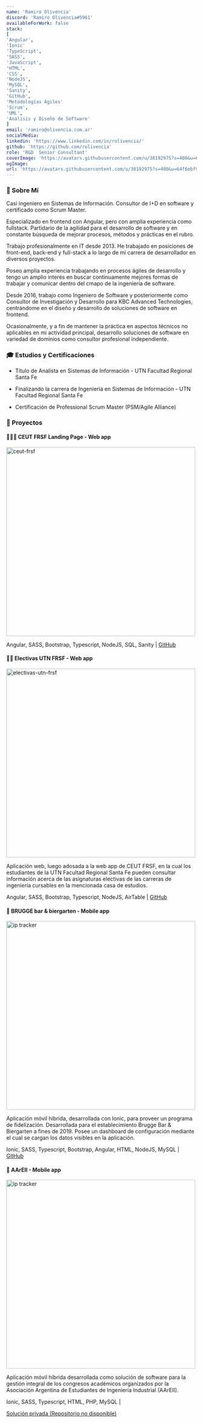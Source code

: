 ```yaml
---
name: 'Ramiro Olivencia'
discord: 'Ramiro Olivencia#5961'
availableForWork: false
stack:
[
'Angular',
'Ionic'
'TypeScript',
'SASS',
'JavaScript',
'HTML',
'CSS',
'NodeJS',
'MySQL',
'Sanity',
'GitHub',
'Metodologías Ágiles'
'Scrum',
'UML',
'Análisis y Diseño de Software'
]
email: 'ramiro@olivencia.com.ar'
socialMedia:
linkedin: 'https://www.linkedin.com/in/rolivencia/'
github: 'https://github.com/rolivencia'
role: 'R&D  Senior Consultant'
coverImage: 'https://avatars.githubusercontent.com/u/38192975?s=400&u=64f6ebf9ede1681e33e8ad98dfda633fae53cf33&v=4'
ogImage:
url: 'https://avatars.githubusercontent.com/u/38192975?s=400&u=64f6ebf9ede1681e33e8ad98dfda633fae53cf33&v=4'
---
```


### 👋 Sobre Mí

Casi ingeniero en Sistemas de Información. Consultor de I+D en software y certificado como Scrum Master.

Especializado en frontend con Angular, pero con amplia experiencia como fullstack. Partidario de la agilidad para el desarrollo de software y en constante búsqueda de mejorar procesos, métodos y prácticas en el rubro.

Trabajo profesionalmente en IT desde 2013. He trabajado en posiciones de front-end, back-end y full-stack a lo largo de mi carrera de desarrollador en diversos proyectos.

Poseo amplia experiencia trabajando en  procesos ágiles de desarrollo y tengo un amplio interés en buscar continuamente mejores formas de trabajar y comunicar dentro del cmapo de la ingeniería de software.

Desde 2016, trabajo como Ingeniero de Software y posteriormente como Consultor de Investigación y Desarrollo para KBC Advanced Technologies, centrándome en el diseño y desarrollo de soluciones de software en frontend.

Ocasionalmente, y a fin de mantener la práctica en aspectos técnicos no aplicables en mi actividad principal, desarrollo soluciones de software en variedad de dominios como consultor profesional independiente.

### 🎓 Estudios y Certificaciones

+ Título de Analista en Sistemas de Información - UTN Facultad Regional Santa Fe

+ Finalizando la carrera de Ingeniería en Sistemas de Información - UTN Facultad Regional Santa Fe

+ Certificación de Professional Scrum Master (PSM/Agile Alliance)

### 🚀 Proyectos

#### 👩🏻‍🎓 CEUT FRSF Landing Page - Web app

<a href="https://ceut-frsf.com.ar/" target="_blank">
  <img alt="ceut-frsf" src="https://user-images.githubusercontent.com/32349705/114488031-fd563200-9be6-11eb-9157-23c31077ae3c.png" width="500px" style="cursor: pointer;">
</a>

Angular, SASS, Bootstrap, Typescript, NodeJS, SQL, Sanity |
<a href="https://github.com/ceut-frsf/ceut-frsf" target="_blank">GitHub</a>

#### 👩‍🏫 Electivas UTN FRSF - Web app

<a href="https://ceut-frsf.com.ar/electivas/" target="_blank">
  <img alt="electivas-utn-frsf" src="https://user-images.githubusercontent.com/32349705/114488221-5e7e0580-9be7-11eb-8d8d-2b66497c4643.png" width="500px" style="cursor: pointer;">
</a>

Aplicación web, luego adosada a la web app de CEUT FRSF, en la cual los estudiantes de la UTN Facultad Regional Santa Fe pueden consultar información acerca de las asignaturas electivas de las carreras de ingeniería cursables en la mencionada casa de estudios.

Angular, SASS, Bootstrap, Typescript, NodeJS, AirTable |
<a href="https://github.com/ceut-frsf/ceut-frsf/tree/master/src/app/electivas" target="_blank">GitHub</a>

#### 🍔 BRUGGE bar & biergarten - Mobile app

<a href="https://play.google.com/store/apps/details?id=com.turingstudio.brugge&hl=es&gl=US" target="_blank">
  <img alt="ip tracker" src="https://user-images.githubusercontent.com/32349705/114488721-3fcc3e80-9be8-11eb-9744-38eaf07ea3ef.png" width="500px" style="cursor: pointer;">
</a>

Aplicación móvil híbrida, desarrollada con Ionic, para proveer un programa de fidelización. Desarrollada para el establecimiento Brugge Bar & Biergarten a fines de 2019. Posee un dashboard de configuración mediante el cual se cargan los datos visibles en la aplicación.

Ionic, SASS, Typescript, Bootstrap, Angular, HTML, NodeJS, MySQL |
<a href="https://github.com/rolivencia/brugge-app" target="_blank">GitHub</a>

#### 🍔 AArEII - Mobile app

<a href="https://play.google.com/store/apps/details?id=com.ionicframework.aareii&hl=es&gl=US" target="_blank">
  <img alt="ip tracker" src="https://user-images.githubusercontent.com/32349705/114489621-d3ead580-9be9-11eb-9f0d-172e029fbb39.png" width="500px" style="cursor: pointer;">
</a>

Aplicación móvil híbrida desarrollada como solución de software para la gestión integral de los congresos académicos organizados
por la Asociación Argentina de Estudiantes de Ingeniería Industrial (AArEII).

Ionic, SASS, Typescript, HTML, PHP, MySQL |

<a href="https://github.com/rolivencia" target="_blank">Solución privada (Repositorio no disponible)</a>
